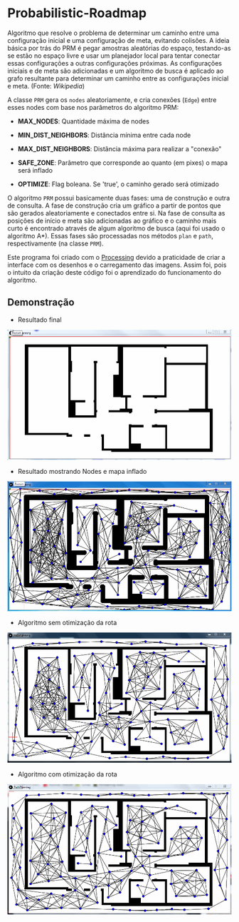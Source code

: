 # Probabilistic-Roadmap
Algoritmo que resolve o problema de determinar um caminho entre uma configuração inicial e uma configuração de meta, evitando colisões. 
A ideia básica por trás do PRM é pegar amostras aleatórias do espaço, testando-as se estão no espaço livre e usar um planejador local para tentar conectar essas configurações a outras configurações próximas. As configurações iniciais e de meta são adicionadas e um algoritmo de busca é aplicado ao grafo resultante para determinar um caminho entre as configurações inicial e meta. (Fonte: _Wikipedia_)

A classe `PRM` gera os `nodes` aleatoriamente, e cria conexões (`Edge`) entre esses nodes com base nos parâmetros do algoritmo PRM:

- **MAX_NODES**: Quantidade máxima de nodes

- **MIN_DIST_NEIGHBORS**: Distância mínima entre cada node

- **MAX_DIST_NEIGHBORS**: Distância máxima para realizar a "conexão"

- **SAFE_ZONE**: Parâmetro que corresponde ao quanto (em pixes) o mapa será inflado

- **OPTIMIZE**: Flag boleana. Se 'true', o caminho gerado será otimizado

O algoritmo `PRM` possui basicamente duas fases: uma de construção e outra de consulta. A fase de construção cria um gráfico a partir de pontos que são gerados aleatoriamente e conectados entre si. Na fase de consulta as posições de início e meta são adicionadas ao gráfico e o caminho mais curto é encontrado através de algum algoritmo de busca (aqui foi usado o algoritmo A*). Essas fases são processadas nos métodos `plan` e `path`, respectivamente (na classe `PRM`).

Este programa foi criado com o [Processing](https://processing.org/) devido a praticidade de criar a interface com os desenhos e o carregamento das imagens. Assim foi, pois o intuito da criação deste código foi o aprendizado do funcionamento do algoritmo.

## Demonstração

- Resultado final

![Front](front.gif)

- Resultado mostrando Nodes e mapa inflado

![Back](back.gif)

- Algoritmo sem otimização da rota

![ExempleWithoutOptimization](withoutOptimization.gif)

- Algoritmo com otimização da rota

![ExempleWithOptimization](withOptimization.gif)
